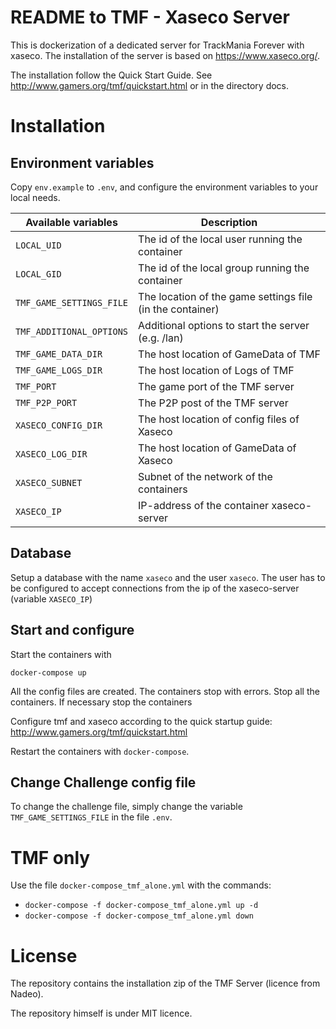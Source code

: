 README to TMF - Xaseco Server
===

This is dockerization of a dedicated server for TrackMania Forever with xaseco. The installation of the
server is based on https://www.xaseco.org/.

The installation follow the Quick Start Guide. See http://www.gamers.org/tmf/quickstart.html or in
the directory docs.


# Installation

## Environment variables

Copy `env.example` to `.env`, and configure the environment variables to your local
needs.

|Available variables      |Description                                                |
|-------------------------|-----------------------------------------------------------|
|`LOCAL_UID`              | The id of the local user running the container            |
|`LOCAL_GID`              | The id of the local group running the container           |
|`TMF_GAME_SETTINGS_FILE` | The location of the game settings file (in the container) |
|`TMF_ADDITIONAL_OPTIONS` | Additional options to start the server (e.g. /lan)        |
|`TMF_GAME_DATA_DIR`      | The host location of GameData of TMF                      |
|`TMF_GAME_LOGS_DIR`      | The host location of Logs of TMF                          |
|`TMF_PORT`               | The game port of the TMF server                           |
|`TMF_P2P_PORT`           | The P2P post of the TMF server                            |
|`XASECO_CONFIG_DIR`      | The host location of config files of Xaseco               |
|`XASECO_LOG_DIR`         | The host location of GameData of Xaseco                   |
|`XASECO_SUBNET`          | Subnet of the network of the containers                   |
|`XASECO_IP`              | IP-address of the container xaseco-server                 |


## Database

Setup a database with the name `xaseco` and the user `xaseco`. The user has to be configured
to accept connections from the ip of the xaseco-server (variable `XASECO_IP`)

## Start and configure

Start the containers with
```console
docker-compose up
```

All the config files are created. The containers stop with errors. Stop all the containers. If necessary stop the containers


Configure tmf and xaseco according to the quick startup guide: http://www.gamers.org/tmf/quickstart.html

Restart the containers with `docker-compose`.

## Change Challenge config file

To change the challenge file, simply change the variable `TMF_GAME_SETTINGS_FILE` in the file `.env`.

# TMF only

Use the file `docker-compose_tmf_alone.yml` with the commands:
- `docker-compose -f docker-compose_tmf_alone.yml up -d`
- `docker-compose -f docker-compose_tmf_alone.yml down`


# License

The repository contains the installation zip of the TMF Server (licence from Nadeo).

The repository himself is under MIT licence.
